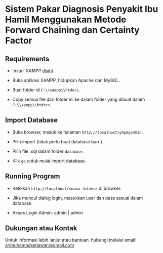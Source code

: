 # Sistem Pakar Diagnosis Penyakit Ibu Hamil Menggunakan Metode Forward Chaining dan Certainty Factor


## Requirements

  - Install XAMPP [disini](https://www.apachefriends.org/download.html).
  
  - Buka aplikasi XAMPP, hidupkan Apache dan MySQL.
  
  - Buat folder di `C:\\xampp\\htdocs`.

  - Copy semua file dari folder ini ke dalam folder yang dibuat dalam `C:\\xampp\\htdocs`.


## Import Database
  
  - Buka browser, masuk ke halaman `http://localhost/phpmyadmin`.

  - Pilih import (tidak perlu buat database baru).

  - Pilih file .sql dalam folder `database`.
  
  - Klik `go` untuk mulai import database.


## Running Program

  - Ketikkan `http://localhost/<nama folder>` di browser.

  - Jika muncul dialog login, masukkan user dan pass sesuai dalam database.

  - Akses Login Admin: admin | admin


## Dukungan atau Kontak

Untuk informasi lebih lanjut atau bantuan, hubungi melalui email: arimuhamadsetiawan@gmail.com